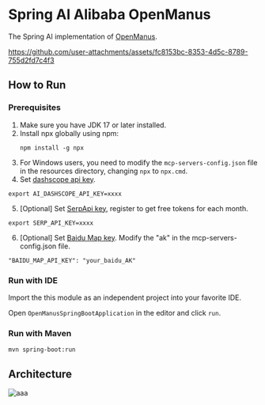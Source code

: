 # Spring AI Alibaba OpenManus

The Spring AI implementation of <a href="https://github.com/mannaandpoem/OpenManus/" target="_blank">OpenManus</a>.

https://github.com/user-attachments/assets/fc8153bc-8353-4d5c-8789-755d2fd7c4f3

## How to Run

### Prerequisites

1. Make sure you have JDK 17 or later installed.
2. Install npx globally using npm:
   ```shell
   npm install -g npx
   ```
3. For Windows users, you need to modify the `mcp-servers-config.json` file in the resources directory, changing `npx` to `npx.cmd`.
4. Set <a href="https://help.aliyun.com/zh/model-studio/getting-started/first-api-call-to-qwen" target="_blank">dashscope api key</a>.

 ```shell
 export AI_DASHSCOPE_API_KEY=xxxx
 ```

5. [Optional] Set <a href="https://serpapi.com/users/sign_in" target="_blank">SerpApi key</a>, register to get free tokens for each month.

 ```shell
 export SERP_API_KEY=xxxx
 ```

6. [Optional] Set <a href="https://lbsyun.baidu.com/apiconsole/key" target="_blank">Baidu Map key</a>. Modify the "ak" in the mcp-servers-config.json file.


 ```shell
 "BAIDU_MAP_API_KEY": "your_baidu_AK"
 ```

### Run with IDE

Import the this module as an independent project into your favorite IDE.

Open `OpenManusSpringBootApplication` in the editor and click `run`.

### Run with Maven

```shell
mvn spring-boot:run
```

## Architecture

![aaa](https://github.com/user-attachments/assets/4ad14a72-667b-456e-85c1-b05eef8fd414)
